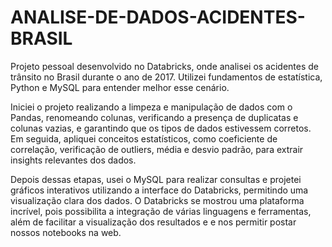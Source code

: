 # ANALISE-DE-DADOS-ACIDENTES-BRASIL
Projeto pessoal desenvolvido no Databricks, onde analisei os acidentes de trânsito no Brasil durante o ano de 2017. Utilizei fundamentos de estatística, Python e MySQL para entender melhor esse cenário.

Iniciei o projeto realizando a limpeza e manipulação de dados com o Pandas, renomeando colunas, verificando a presença de duplicatas e colunas vazias, e garantindo que os tipos de dados estivessem corretos. Em seguida, apliquei conceitos estatísticos, como coeficiente de correlação, verificação de outliers, média e desvio padrão, para extrair insights relevantes dos dados.

Depois dessas etapas, usei o MySQL para realizar consultas e projetei gráficos interativos utilizando a interface do Databricks, permitindo uma visualização clara dos dados. O Databricks se mostrou uma plataforma incrível, pois possibilita a integração de várias linguagens e ferramentas, além de facilitar a visualização dos resultados e e nos permitir postar nossos notebooks na web.
